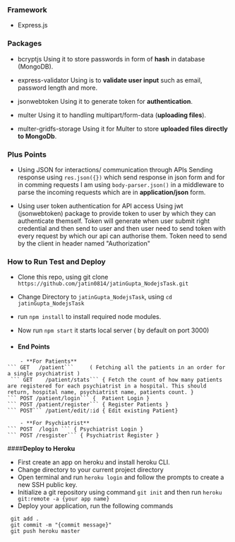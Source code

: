 ### Framework
- Express.js

### Packages

- bcryptjs 
Using it to store passwords in form of **hash** in database (MongoDB).

- express-validator
Using is to **validate user input** such as email, password length and more.

- jsonwebtoken
Using it to generate token for **authentication**.
- multer
Using it to handling multipart/form-data (**uploading files**).

- multer-gridfs-storage 
Using it for Multer to store **uploaded files directly to MongoDb**.


### Plus Points
- Using JSON for interactions/ communication through APIs
	Sending response using `res.json({})` which send response in json form and for in comming requests I am using `body-parser.json()` in a middleware to parse the incoming requests which are in **application/json** form.  

- Using user token authentication for API access
	Using jwt (jsonwebtoken) package to provide token to user by which they can authenticate themself. Token will generate when user submit right credential and then send to user and then user need to send token with every request by which our api can authorise them. Token need to send by the client in header named "Authorization"

### How to Run Test and Deploy
- Clone this repo, using git clone `https://github.com/jatin0814/jatinGupta_NodejsTask.git`
- Change Directory to `jatinGupta_NodejsTask`, using  `cd jatinGupta_NodejsTask`
- run `npm install` to install required node modules.
- Now run `npm start` it starts local server ( by default on port 3000)

- #### End Points 
```
	- **For Patients**
``` GET   /patient```     ( Fetching all the patients in an order for a single psychiatrist )
 ``` GET    /patient/stats``` { Fetch the count of how many patients are registered for each psychiatrist in a hospital. This should return, hospital name, psychiatrist name, patients count. }
``` POST /patient/login``` {  Patient Login }
``` POST /patient/register``` { Register Patients }
``` POST``` /patient/edit/:id { Edit existing Patient}

	- **For Psychiatrist**
``` POST  /login ``` { Psychiatrist Login }
``` POST /resgister``` { Psychiatrist Register }
````

####**Deploy to Heroku**
- First create an app on heroku and install heroku CLI.
- Change directory to your current project directory
- Open terminal and run  `heroku login` and follow the prompts to create a new SSH public key.
- Initialize a git repository using command `git init`  and then run `heroku git:remote -a {your app name}`
- Deploy your application, run the following commands 
```
 git add .
 git commit -m "{commit message}"
 git push heroku master
```
